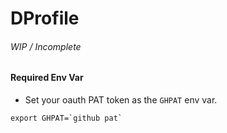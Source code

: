 # DProfile
###### WIP / Incomplete


#### Required Env Var

* Set your oauth PAT token as the `GHPAT` env var.
```
export GHPAT=`github pat`
```
